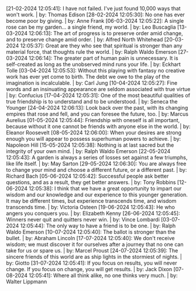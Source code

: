[21-02-2024 12:05:41]: I have not failed. I've just found 10,000 ways that won't work. | by: Thomas Edison
[28-02-2024 12:05:30]: No one has ever become poor by giving. | by: Anne Frank
[06-03-2024 12:05:22]: A single rose can be my garden... a single friend, my world. | by: Leo Buscaglia
[13-03-2024 12:06:13]: The art of progress is to preserve order amid change, and to preserve change amid order. | by: Alfred North Whitehead
[20-03-2024 12:05:37]: Great are they who see that spiritual is stronger than any material force, that thoughts rule the world. | by: Ralph Waldo Emerson
[27-03-2024 12:06:14]: The greater part of human pain is unnecessary. It is self-created as long as the unobserved mind runs your life. | by: Eckhart Tolle
[03-04-2024 12:05:53]: Without this playing with fantasy no creative work has ever yet come to birth. The debt we owe to the play of the imagination is incalculable. | by: Carl Jung
[10-04-2024 12:05:27]: Fine words and an insinuating appearance are seldom associated with true virtue | by: Confucius
[17-04-2024 12:05:31]: One of the most beautiful qualities of true friendship is to understand and to be understood. | by: Seneca the Younger
[24-04-2024 12:06:13]: Look back over the past, with its changing empires that rose and fell, and you can foresee the future, too. | by: Marcus Aurelius
[01-05-2024 12:05:44]: Friendship with oneself is all important, because without it one cannot be friends with anyone else in the world. | by: Eleanor Roosevelt
[08-05-2024 12:06:00]: When your desires are strong enough you will appear to possess superhuman powers to achieve. | by: Napoleon Hill
[15-05-2024 12:05:38]: Nothing is at last sacred but the integrity of your own mind. | by: Ralph Waldo Emerson
[22-05-2024 12:05:43]: A garden is always a series of losses set against a few triumphs, like life itself. | by: May Sarton
[29-05-2024 12:06:30]: You are always free to change your mind and choose a different future, or a different past. | by: Richard Bach
[05-06-2024 12:05:42]: Successful people ask better questions, and as a result, they get better answers. | by: Tony Robbins
[12-06-2024 12:05:38]: I think that we have a great opportunity to impart our wisdom and our knowledge and our experience to this younger generation. It may be different times, but experience transcends time, and wisdom transcends time. | by: Victoria Osteen
[19-06-2024 12:05:43]: He who angers you conquers you. | by: Elizabeth Kenny
[26-06-2024 12:05:45]: Winners never quit and quitters never win. | by: Vince Lombardi
[03-07-2024 12:05:44]: The only way to have a friend is to be one. | by: Ralph Waldo Emerson
[10-07-2024 12:05:40]: The ballot is stronger than the bullet. | by: Abraham Lincoln
[17-07-2024 12:05:40]: We don't receive wisdom; we must discover it for ourselves after a journey that no one can take for us or spare us. | by: Marcel Proust
[24-07-2024 12:05:39]: The sincere friends of this world are as ship lights in the stormiest of nights. | by: Giotto
[31-07-2024 12:05:41]: If you focus on results, you will never change. If you focus on change, you will get results. | by: Jack Dixon
[07-08-2024 12:05:41]: Where all think alike, no one thinks very much. | by: Walter Lippmann
